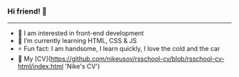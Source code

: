 ### Hi friend! 👋
___
- 🔭 I am interested in front-end development
- 🌱 I’m currently learning HTML, CSS & JS
- ⚡ Fun fact: I am handsome, I learn quickly, I love the cold and the car
- 💬 My [CV](https://github.com/nikeusov/rsschool-cv/blob/rsschool-cv-html/index.html 'Nike's CV')


<!--
- 👯 I’m looking to collaborate on ...
- 🤔
- 💬 Ask me about 
- 📫 How to reach me: ...
- 😄 Pronouns: ...
-->
